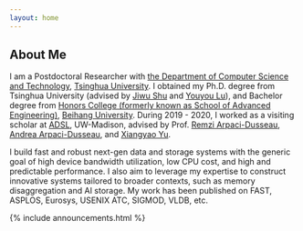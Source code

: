```yaml
---
layout: home
---
```


<h2>About Me</h2>

<!-- <div style="text-align: justify;"> -->
I am a Postdoctoral Researcher with [the Department of Computer Science and Technology](https://www.cs.tsinghua.edu.cn/csen/), 
[Tsinghua University](https://www.tsinghua.edu.cn/en/).
I obtained my Ph.D. degree from Tsinghua University (advised by [Jiwu Shu](http://storage.cs.tsinghua.edu.cn/~jiwu-shu) 
and [Youyou Lu](http://storage.cs.tsinghua.edu.cn/~lu)), and Bachelor
degree from [Honors College (formerly known as School of Advanced 
Engineering)](http://hc.buaa.edu.cn/), [Beihang University](http://www.buaa.edu.cn).
During 2019 - 2020, I worked as a 
visiting scholar at [ADSL](https://research.cs.wisc.edu/adsl/), UW-Madison, 
advised by Prof. [Remzi Arpaci-Dusseau](http://pages.cs.wisc.edu/~remzi/), 
[Andrea Arpaci-Dusseau](http://pages.cs.wisc.edu/~dusseau/), and [Xiangyao Yu](http://xiangyaoyu.net/).


I build fast and robust next-gen data and storage systems with the generic goal of 
high device bandwidth utilization, low CPU cost, and high and predictable performance.
I also aim to leverage my expertise to construct innovative systems tailored to broader contexts, 
such as memory disaggregation and AI storage.
My work has been published 
on FAST, ASPLOS, Eurosys, USENIX ATC, SIGMOD, VLDB, etc.
<!-- </div> -->

<div class="row">
{% include announcements.html %}
</div>

<br />


